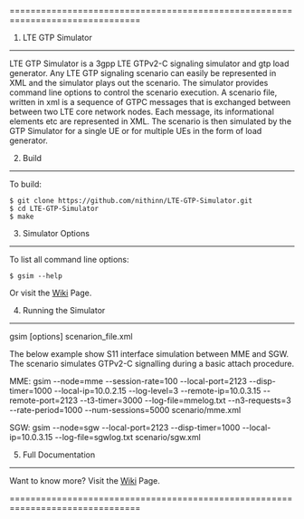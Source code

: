 ===============================================================================
1. LTE GTP Simulator
-------------------------------------------------------------------------------
LTE GTP Simulator is a 3gpp LTE GTPv2-C signaling simulator and gtp load generator. Any LTE GTP signaling scenario can easily be represented in XML and the simulator plays out the scenario. The simulator provides command line options to control the scenario execution. A scenario file, written in xml is a sequence of GTPC messages that is exchanged between between two LTE core network nodes. Each message, its informational elements etc are represented in XML. The scenario is then simulated by the GTP Simulator for a single UE or for multiple UEs in the form of load generator.


2. Build
-------------------------------------------------------------------------------
To build:
```
$ git clone https://github.com/nithinn/LTE-GTP-Simulator.git
$ cd LTE-GTP-Simulator
$ make
```


3. Simulator Options
-------------------------------------------------------------------------------
To list all command line options:
```
$ gsim --help
```
Or visit the [Wiki](https://github.com/nithinn/LTE-GTP-Simulator/wiki) Page.


4. Running the Simulator
-------------------------------------------------------------------------------
gsim [options] scenarion_file.xml

The below example show S11 interface simulation between MME and SGW. The scenario simulates GTPv2-C signalling during a basic attach procedure.

MME:
gsim --node=mme --session-rate=100 --local-port=2123 --disp-timer=1000 --local-ip=10.0.2.15 --log-level=3 --remote-ip=10.0.3.15 --remote-port=2123 --t3-timer=3000 --log-file=mmelog.txt --n3-requests=3 --rate-period=1000 --num-sessions=5000 scenario/mme.xml

SGW:
gsim --node=sgw --local-port=2123 --disp-timer=1000 --local-ip=10.0.3.15 --log-file=sgwlog.txt scenario/sgw.xml

5. Full Documentation
-------------------------------------------------------------------------------
Want to know more? Visit the [Wiki](https://github.com/nithinn/LTE-GTP-Simulator/wiki) Page.

===============================================================================

